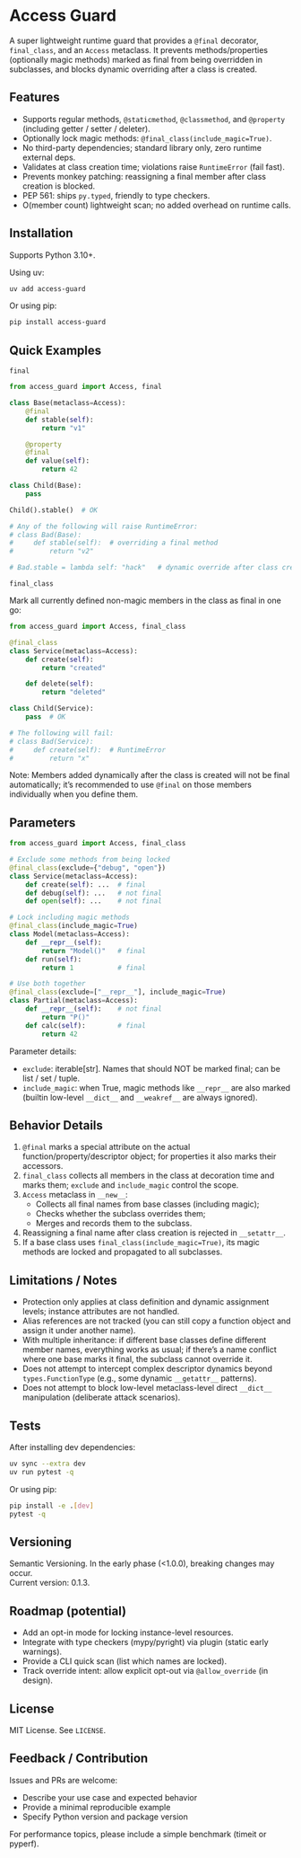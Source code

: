 Access Guard
============

A super lightweight runtime guard that provides a `@final` decorator, `final_class`, and an `Access` metaclass. It prevents methods/properties (optionally magic methods) marked as final from being overridden in subclasses, and blocks dynamic overriding after a class is created.

Features
--------
- Supports regular methods, `@staticmethod`, `@classmethod`, and `@property` (including getter / setter / deleter).
- Optionally lock magic methods: `@final_class(include_magic=True)`.
- No third-party dependencies; standard library only, zero runtime external deps.
- Validates at class creation time; violations raise `RuntimeError` (fail fast).
- Prevents monkey patching: reassigning a final member after class creation is blocked.
- PEP 561: ships `py.typed`, friendly to type checkers.
- O(member count) lightweight scan; no added overhead on runtime calls.

Installation
------------

Supports Python 3.10+.

Using uv:
```bash
uv add access-guard
```

Or using pip:
```bash
pip install access-guard
```

Quick Examples
--------------
`final`

```python
from access_guard import Access, final

class Base(metaclass=Access):
    @final
    def stable(self):
        return "v1"

    @property
    @final
    def value(self):
        return 42

class Child(Base):
    pass

Child().stable()  # OK

# Any of the following will raise RuntimeError:
# class Bad(Base):
#     def stable(self):  # overriding a final method
#         return "v2"

# Bad.stable = lambda self: "hack"   # dynamic override after class creation
```

`final_class`

Mark all currently defined non-magic members in the class as final in one go:

```python
from access_guard import Access, final_class

@final_class
class Service(metaclass=Access):
    def create(self):
        return "created"

    def delete(self):
        return "deleted"

class Child(Service):
    pass  # OK

# The following will fail:
# class Bad(Service):
#     def create(self):  # RuntimeError
#         return "x"
```

Note: Members added dynamically after the class is created will not be final automatically; it’s recommended to use `@final` on those members individually when you define them.

Parameters
----------

```python
from access_guard import Access, final_class

# Exclude some methods from being locked
@final_class(exclude={"debug", "open"})
class Service(metaclass=Access):
    def create(self): ...  # final
    def debug(self): ...   # not final
    def open(self): ...    # not final

# Lock including magic methods
@final_class(include_magic=True)
class Model(metaclass=Access):
    def __repr__(self):
        return "Model()"   # final
    def run(self):
        return 1           # final

# Use both together
@final_class(exclude=["__repr__"], include_magic=True)
class Partial(metaclass=Access):
    def __repr__(self):    # not final
        return "P()"
    def calc(self):        # final
        return 42
```

Parameter details:
- `exclude`: iterable[str]. Names that should NOT be marked final; can be list / set / tuple.
- `include_magic`: when True, magic methods like `__repr__` are also marked (builtin low-level `__dict__` and `__weakref__` are always ignored).

Behavior Details
----------------
1. `@final` marks a special attribute on the actual function/property/descriptor object; for properties it also marks their accessors.  
2. `final_class` collects all members in the class at decoration time and marks them; `exclude` and `include_magic` control the scope.  
3. `Access` metaclass in `__new__`:
   - Collects all final names from base classes (including magic);
   - Checks whether the subclass overrides them;
   - Merges and records them to the subclass.  
4. Reassigning a final name after class creation is rejected in `__setattr__`.  
5. If a base class uses `final_class(include_magic=True)`, its magic methods are locked and propagated to all subclasses.  

Limitations / Notes
-------------------
- Protection only applies at class definition and dynamic assignment levels; instance attributes are not handled.  
- Alias references are not tracked (you can still copy a function object and assign it under another name).  
- With multiple inheritance: if different base classes define different member names, everything works as usual; if there’s a name conflict where one base marks it final, the subclass cannot override it.  
- Does not attempt to intercept complex descriptor dynamics beyond `types.FunctionType` (e.g., some dynamic `__getattr__` patterns).  
- Does not attempt to block low-level metaclass-level direct `__dict__` manipulation (deliberate attack scenarios).  

Tests
-----
After installing dev dependencies:

```bash
uv sync --extra dev
uv run pytest -q
```

Or using pip:
```bash
pip install -e .[dev]
pytest -q
```

Versioning
----------
Semantic Versioning. In the early phase (<1.0.0), breaking changes may occur.  
Current version: 0.1.3.

Roadmap (potential)
-------------------
- Add an opt-in mode for locking instance-level resources.
- Integrate with type checkers (mypy/pyright) via plugin (static early warnings).
- Provide a CLI quick scan (list which names are locked).
- Track override intent: allow explicit opt-out via `@allow_override` (in design).

License
-------
MIT License. See `LICENSE`.

Feedback / Contribution
-----------------------
Issues and PRs are welcome:
- Describe your use case and expected behavior
- Provide a minimal reproducible example
- Specify Python version and package version

For performance topics, please include a simple benchmark (timeit or pyperf).